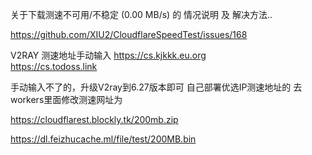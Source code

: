关于下载测速不可用/不稳定 (0.00 MB/s) 的 情况说明 及 解决方法..

https://github.com/XIU2/CloudflareSpeedTest/issues/168

V2RAY 测速地址手动输入 https://cs.kjkkk.eu.org        
                      https://cs.todoss.link

手动输入不了的，升级V2ray到6.27版本即可 
自己部署优选IP测速地址的 去workers里面修改测速网址为

https://cloudflarest.blockly.tk/200mb.zip 

https://dl.feizhucache.ml/file/test/200MB.bin 
